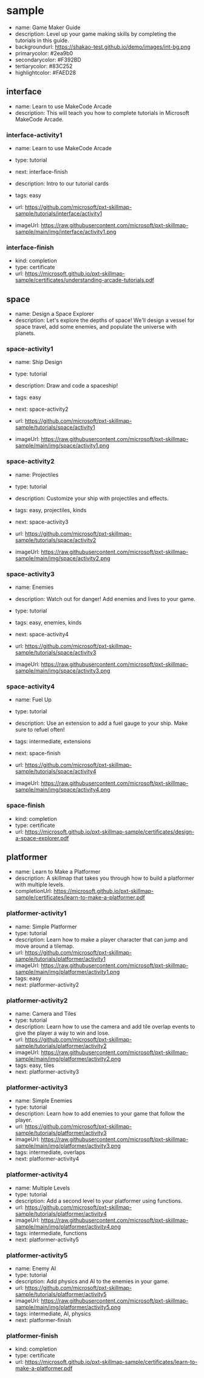 # sample
* name: Game Maker Guide
* description: Level up your game making skills by completing the tutorials in this guide.
* backgroundurl: https://shakao-test.github.io/demo/images/int-bg.png
* primarycolor: #2ea9b0
* secondarycolor: #F392BD
* tertiarycolor: #83C252
* highlightcolor: #FAED28

## interface
* name: Learn to use MakeCode Arcade
* description: This will teach you how to complete tutorials in Microsoft MakeCode Arcade.

### interface-activity1

* name: Learn to use MakeCode Arcade
* type: tutorial
* next: interface-finish
* description: Intro to our tutorial cards
* tags: easy

* url: https://github.com/microsoft/pxt-skillmap-sample/tutorials/interface/activity1 
* imageUrl: https://raw.githubusercontent.com/microsoft/pxt-skillmap-sample/main/img/interface/activity1.png

### interface-finish
* kind: completion
* type: certificate
* url: https://microsoft.github.io/pxt-skillmap-sample/certificates/understanding-arcade-tutorials.pdf

## space
* name: Design a Space Explorer
* description: Let's explore the depths of space! We'll design a vessel for space travel, add some enemies, and populate the universe with planets.

### space-activity1

* name: Ship Design
* type: tutorial
* description: Draw and code a spaceship!
* tags: easy
* next: space-activity2

* url: https://github.com/microsoft/pxt-skillmap-sample/tutorials/space/activity1
* imageUrl: https://raw.githubusercontent.com/microsoft/pxt-skillmap-sample/main/img/space/activity1.png

### space-activity2

* name: Projectiles
* type: tutorial
* description: Customize your ship with projectiles and effects.
* tags: easy, projectiles, kinds
* next: space-activity3

* url: https://github.com/microsoft/pxt-skillmap-sample/tutorials/space/activity2
* imageUrl: https://raw.githubusercontent.com/microsoft/pxt-skillmap-sample/main/img/space/activity2.png

### space-activity3

* name: Enemies
* description: Watch out for danger! Add enemies and lives to your game.
* type: tutorial
* tags: easy, enemies, kinds
* next: space-activity4

* url: https://github.com/microsoft/pxt-skillmap-sample/tutorials/space/activity3
* imageUrl: https://raw.githubusercontent.com/microsoft/pxt-skillmap-sample/main/img/space/activity3.png

### space-activity4

* name: Fuel Up
* type: tutorial
* description: Use an extension to add a fuel gauge to your ship. Make sure to refuel often!
* tags: intermediate, extensions
* next: space-finish

* url: https://github.com/microsoft/pxt-skillmap-sample/tutorials/space/activity4
* imageUrl: https://raw.githubusercontent.com/microsoft/pxt-skillmap-sample/main/img/space/activity4.png

### space-finish
* kind: completion
* type: certificate
* url: https://microsoft.github.io/pxt-skillmap-sample/certificates/design-a-space-explorer.pdf


## platformer
* name: Learn to Make a Platformer
* description: A skillmap that takes you through how to build a platformer with multiple levels.
* completionUrl: https://microsoft.github.io/pxt-skillmap-sample/certificates/learn-to-make-a-platformer.pdf

### platformer-activity1

* name: Simple Platformer
* type: tutorial
* description: Learn how to make a player character that can jump and move around a tilemap.
* url: https://github.com/microsoft/pxt-skillmap-sample/tutorials/platformer/activity1
* imageUrl: https://raw.githubusercontent.com/microsoft/pxt-skillmap-sample/main/img/platformer/activity1.png
* tags: easy
* next: platformer-activity2

### platformer-activity2

* name: Camera and Tiles
* type: tutorial
* description: Learn how to use the camera and add tile overlap events to give the player a way to win and lose.
* url: https://github.com/microsoft/pxt-skillmap-sample/tutorials/platformer/activity2
* imageUrl: https://raw.githubusercontent.com/microsoft/pxt-skillmap-sample/main/img/platformer/activity2.png
* tags: easy, tiles
* next: platformer-activity3

### platformer-activity3

* name: Simple Enemies
* type: tutorial
* description: Learn how to add enemies to your game that follow the player.
* url: https://github.com/microsoft/pxt-skillmap-sample/tutorials/platformer/activity3
* imageUrl: https://raw.githubusercontent.com/microsoft/pxt-skillmap-sample/main/img/platformer/activity3.png
* tags: intermediate, overlaps
* next: platformer-activity4

### platformer-activity4

* name: Multiple Levels
* type: tutorial
* description: Add a second level to your platformer using functions.
* url: https://github.com/microsoft/pxt-skillmap-sample/tutorials/platformer/activity4
* imageUrl: https://raw.githubusercontent.com/microsoft/pxt-skillmap-sample/main/img/platformer/activity4.png
* tags: intermediate, functions
* next: platformer-activity5

### platformer-activity5

* name: Enemy AI
* type: tutorial
* description: Add physics and AI to the enemies in your game.
* url: https://github.com/microsoft/pxt-skillmap-sample/tutorials/platformer/activity5
* imageUrl: https://raw.githubusercontent.com/microsoft/pxt-skillmap-sample/main/img/platformer/activity5.png
* tags: intermediate, AI, physics
* next: platformer-finish

### platformer-finish
* kind: completion
* type: certificate
* url: https://microsoft.github.io/pxt-skillmap-sample/certificates/learn-to-make-a-platformer.pdf

